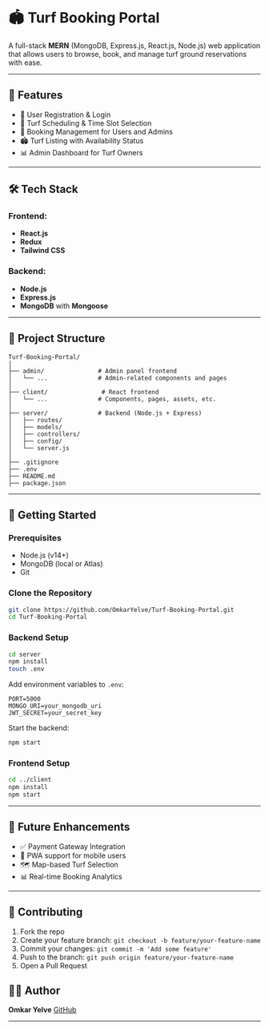 # 🏟️ Turf Booking Portal

A full-stack **MERN** (MongoDB, Express.js, React.js, Node.js) web application that allows users to browse, book, and manage turf ground reservations with ease.

---

## 📌 Features

* 🔐 User Registration & Login
* 📅 Turf Scheduling & Time Slot Selection
* 🧾 Booking Management for Users and Admins
* 🏟️ Turf Listing with Availability Status
* 📊 Admin Dashboard for Turf Owners

---

## 🛠️ Tech Stack

### Frontend:

* **React.js**
* **Redux**
* **Tailwind CSS**

### Backend:

* **Node.js**
* **Express.js**
* **MongoDB** with **Mongoose**

---

## 📁 Project Structure

```
Turf-Booking-Portal/
│
├── admin/               # Admin panel frontend
│   └── ...              # Admin-related components and pages
│
├── client/               # React frontend
│   └── ...              # Components, pages, assets, etc.
│
├── server/              # Backend (Node.js + Express)
│   ├── routes/
│   ├── models/
│   ├── controllers/
│   ├── config/
│   └── server.js
│
├── .gitignore
├── .env
├── README.md
├── package.json         

```

---

## 🚀 Getting Started

### Prerequisites

* Node.js (v14+)
* MongoDB (local or Atlas)
* Git

### Clone the Repository

```bash
git clone https://github.com/OmkarYelve/Turf-Booking-Portal.git
cd Turf-Booking-Portal
```

### Backend Setup

```bash
cd server
npm install
touch .env
```

Add environment variables to `.env`:

```
PORT=5000
MONGO_URI=your_mongodb_uri
JWT_SECRET=your_secret_key
```

Start the backend:

```bash
npm start
```

### Frontend Setup

```bash
cd ../client
npm install
npm start
```



---

## 🧪 Future Enhancements

* ✅ Payment Gateway Integration
* 📱 PWA support for mobile users
* 🗺️ Map-based Turf Selection
* 📊 Real-time Booking Analytics

---

## 🤝 Contributing

1. Fork the repo
2. Create your feature branch: `git checkout -b feature/your-feature-name`
3. Commit your changes: `git commit -m 'Add some feature'`
4. Push to the branch: `git push origin feature/your-feature-name`
5. Open a Pull Request



## 👨‍💻 Author

**Omkar Yelve**
[GitHub](https://github.com/OmkarYelve)

---

